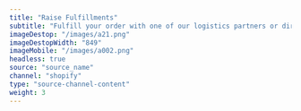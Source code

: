 ```yaml
---
title: "Raise Fulfillments"
subtitle: "Fulfill your order with one of our logistics partners or directly in your WMS (Warehouse Management System)."
imageDestop: "/images/a21.png"
imageDestopWidth: "849"
imageMobile: "/images/a002.png"
headless: true
source: "source_name"
channel: "shopify"
type: "source-channel-content"
weight: 3
---
```

